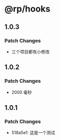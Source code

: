 # @rp/hooks

## 1.0.3

### Patch Changes

- 三个项目都有小修改

## 1.0.2

### Patch Changes

- 2000 毫秒

## 1.0.1

### Patch Changes

- 518a5e1: 这是一个测试
